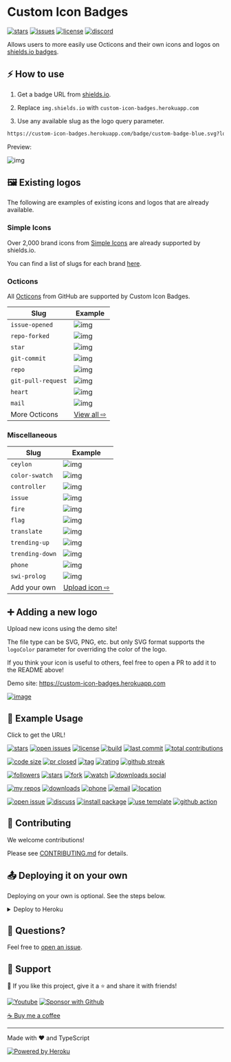 # Custom Icon Badges

[![stars](https://custom-icon-badges.herokuapp.com/github/stars/DenverCoder1/custom-icon-badges?logo=star)](https://github.com/DenverCoder1/custom-icon-badges/stargazers "stars")
[![issues](https://custom-icon-badges.herokuapp.com/github/issues-raw/DenverCoder1/custom-icon-badges?logo=issue)](https://github.com/DenverCoder1/custom-icon-badges/issues "issues")
[![license](https://custom-icon-badges.herokuapp.com/github/license/denvercoder1/custom-icon-badges?logo=law&logoColor=white)](https://github.com/DenverCoder1/custom-icon-badges/blob/main/LICENSE?rgh-link-date=2021-08-09T18%3A10%3A26Z "license MIT")
[![discord](https://custom-icon-badges.herokuapp.com/discord/819650821314052106?color=7289DA&logo=comments&label=discord&logoColor=white)](https://discord.gg/fPrdqh3Zfu "Dev Pro Tips Discussion & Support Server")

Allows users to more easily use Octicons and their own icons and logos on [shields.io badges](https://github.com/badges/shields).

## ⚡ How to use

1. Get a badge URL from [shields.io](https://shields.io/).

2. Replace `img.shields.io` with `custom-icon-badges.herokuapp.com`

3. Use any available slug as the logo query parameter.

```md
https://custom-icon-badges.herokuapp.com/badge/custom-badge-blue.svg?logo=paintbrush&logoColor=white
```

Preview:

![img](https://custom-icon-badges.herokuapp.com/badge/custom-badge-blue.svg?logo=paintbrush&logoColor=white)

## 🖼️ Existing logos

The following are examples of existing icons and logos that are already available.

### Simple Icons

Over 2,000 brand icons from [Simple Icons](https://github.com/simple-icons/simple-icons) are already supported by shields.io.

You can find a list of slugs for each brand [here](https://github.com/simple-icons/simple-icons/blob/develop/slugs.md).

### Octicons

All [Octicons](https://primer.style/octicons/) from GitHub are supported by Custom Icon Badges.

| Slug               | Example                                                                                                |
| ------------------ | ------------------------------------------------------------------------------------------------------ |
| `issue-opened`     | ![img](https://custom-icon-badges.herokuapp.com/badge/Issue-red.svg?logo=issue-opened&logoColor=fff)   |
| `repo-forked`      | ![img](https://custom-icon-badges.herokuapp.com/badge/Fork-orange.svg?logo=fork)                       |
| `star`             | ![img](https://custom-icon-badges.herokuapp.com/badge/Star-yellow.svg?logo=star)                       |
| `git-commit`       | ![img](https://custom-icon-badges.herokuapp.com/badge/Commit-green.svg?logo=git-commit&logoColor=fff)  |
| `repo`             | ![img](https://custom-icon-badges.herokuapp.com/badge/Repo-blue.svg?logo=repo)                         |
| `git-pull-request` | ![img](https://custom-icon-badges.herokuapp.com/badge/Pull%20Request-purple.svg?logo=pr)               |
| `heart`            | ![img](https://custom-icon-badges.herokuapp.com/badge/Heart-D15E9B.svg?logo=heart)                     |
| `mail`             | ![img](https://custom-icon-badges.herokuapp.com/badge/Mail-E61B23.svg?logo=mail)                       |
| More Octicons      | [View all ⇨](https://primer.style/octicons)                                                            |

### Miscellaneous

| Slug            | Example                                                                                                            |
| --------------- | ------------------------------------------------------------------------------------------------------------------ |
| `ceylon`        | ![img](https://custom-icon-badges.herokuapp.com/badge/ceylon-E39842.svg?logo=ceylon&logoColor=fff)                 |
| `color-swatch`  | ![img](https://custom-icon-badges.herokuapp.com/badge/color--swatch-blue.svg?logo=color-swatch&logoColor=fff)      |
| `controller`    | ![img](https://custom-icon-badges.herokuapp.com/badge/controller-blue.svg?logo=controller)                         |
| `issue`         | ![img](https://custom-icon-badges.herokuapp.com/badge/issue-orange.svg?logo=issue&logoColor=fff)                   |
| `fire`          | ![img](https://custom-icon-badges.herokuapp.com/badge/fire-red.svg?logo=fire&logoColor=fff)                        |
| `flag`          | ![img](https://custom-icon-badges.herokuapp.com/badge/flag-green.svg?logo=flag&logoColor=fff)                      |
| `translate`     | ![img](https://custom-icon-badges.herokuapp.com/badge/translate-blue.svg?logo=translate&logoColor=white)           |
| `trending-up`   | ![img](https://custom-icon-badges.herokuapp.com/badge/trending--up-brightgreen.svg?logoColor=fff&logo=trending-up) |
| `trending-down` | ![img](https://custom-icon-badges.herokuapp.com/badge/trending--down-red.svg?logoColor=fff&logo=trending-down)     |
| `phone`         | ![img](https://custom-icon-badges.herokuapp.com/badge/phone-green.svg?logo=phone&logoColor=white)                  |
| `swi-prolog`    | ![img](https://custom-icon-badges.herokuapp.com/badge/swi--prolog-E61B23.svg?logo=swi-prolog&logoColor=fff)        |
| Add your own    | [Upload icon ⇨](https://custom-icon-badges.herokuapp.com)                                                         |

## ➕ Adding a new logo

Upload new icons using the demo site!

The file type can be SVG, PNG, etc. but only SVG format supports the `logoColor` parameter for overriding the color of the logo.

If you think your icon is useful to others, feel free to open a PR to add it to the README above!

Demo site: <https://custom-icon-badges.herokuapp.com>

[![image](https://user-images.githubusercontent.com/20955511/128404656-30af9c39-39a4-4ac8-a4b0-2a077806a94c.png)](https://custom-icon-badges.herokuapp.com)

## 🚀 Example Usage

Click to get the URL!

[![stars][1]][1]
[![open issues][2]][2]
[![license][3]][3]
[![build][4]][4]
[![last commit][5]][5]
[![total contributions][26]][26]

[![code size][6]][6]
[![pr closed][7]][7]
[![tag][8]][8]
[![rating][9]][9]
[![github streak][25]][25]

[![followers][10]][10]
[![stars][11]][11]
[![fork][12]][12]
[![watch][13]][13]
[![downloads social][14]][14]

[![my repos][15]][15]
[![downloads][16]][16]
[![phone][17]][17]
[![email][18]][18]
[![location][19]][19]

[![open issue][20]][20]
[![discuss][21]][21]
[![install package][22]][22]
[![use template][23]][23]
[![github action][24]][24]

[1]: https://custom-icon-badges.herokuapp.com/github/stars/DenverCoder1/custom-icon-badges?logo=star
[2]: https://custom-icon-badges.herokuapp.com/github/issues-raw/DenverCoder1/custom-icon-badges?logo=issue
[3]: https://custom-icon-badges.herokuapp.com/github/license/denvercoder1/custom-icon-badges?logo=law
[4]: https://custom-icon-badges.herokuapp.com/github/workflow/status/DenverCoder1/custom-icon-badges/Node.js%20CI?logo=check-circle-fill&logoColor=white
[5]: https://custom-icon-badges.herokuapp.com/github/last-commit/DenverCoder1/custom-icon-badges?logo=history&logoColor=white
[6]: https://custom-icon-badges.herokuapp.com/github/languages/code-size/DenverCoder1/custom-icon-badges?logo=file-code&logoColor=white
[7]: https://custom-icon-badges.herokuapp.com/github/issues-pr-closed/DenverCoder1/custom-icon-badges?color=purple&logo=git-pull-request&logoColor=white
[8]: https://custom-icon-badges.herokuapp.com/github/v/tag/DenverCoder1/custom-icon-badges?logo=tag&logoColor=white
[9]: https://custom-icon-badges.herokuapp.com/chrome-web-store/rating/ogffaloegjglncjfehdfplabnoondfjo?logo=thumbsup&logoColor=white
[10]: https://custom-icon-badges.herokuapp.com/github/followers/DenverCoder1?logo=person-add&style=social&logoColor=black
[11]: https://custom-icon-badges.herokuapp.com/github/stars/DenverCoder1/custom-icon-badges?logo=star&style=social&logoColor=black
[12]: https://custom-icon-badges.herokuapp.com/github/forks/DenverCoder1/custom-icon-badges?logo=fork&style=social&logoColor=black
[13]: https://custom-icon-badges.herokuapp.com/github/watchers/DenverCoder1/custom-icon-badges?logo=eye&style=social&logoColor=black
[14]: https://custom-icon-badges.herokuapp.com/npm/dw/react-bootstrap?logo=download&style=social&label=Download&logoColor=black
[15]: https://custom-icon-badges.herokuapp.com/badge/-My%20Repos-blue?style=for-the-badge&logoColor=white&logo=repo
[16]: https://custom-icon-badges.herokuapp.com/badge/-Download-F25278?style=for-the-badge&logo=download&logoColor=white
[17]: https://custom-icon-badges.herokuapp.com/badge/-123--456--7890-orange?style=for-the-badge&logo=phone&logoColor=white
[18]: https://custom-icon-badges.herokuapp.com/badge/-hermione@spew.co.uk-red?style=for-the-badge&logo=mention&logoColor=white
[19]: https://custom-icon-badges.herokuapp.com/badge/Colorado-USA-purple?style=for-the-badge&logo=location&logoColor=white
[20]: https://custom-icon-badges.herokuapp.com/badge/-Open%20Issue-palegreen?style=for-the-badge&logoColor=black&logo=issue-opened
[21]: https://custom-icon-badges.herokuapp.com/badge/-Discuss-plum?style=for-the-badge&logo=comment-discussion&logoColor=black
[22]: https://custom-icon-badges.herokuapp.com/badge/-Install%20Package-gold?style=for-the-badge&logo=package&logoColor=black
[23]: https://custom-icon-badges.herokuapp.com/badge/-Use%20Template-teal?style=for-the-badge&logo=repo-template&logoColor=white
[24]: https://custom-icon-badges.herokuapp.com/badge/-Use%20GitHub%20Action-blue?style=for-the-badge&logo=workflow&logoColor=white
[25]: https://custom-icon-badges.herokuapp.com/badge/dynamic/json?logo=fire&logoColor=fff&color=orange&label=github%20streak&query=%24.currentStreak.length&suffix=%20days&url=https%3A%2F%2Fgithub-readme-streak-stats.herokuapp.com%2F%3Fuser%3DDenverCoder1%26type%3Djson
[26]: https://custom-icon-badges.herokuapp.com/badge/dynamic/json?logo=graph&logoColor=fff&color=blue&label=total%20contributions&query=%24.totalContributions&url=https%3A%2F%2Fgithub-readme-streak-stats.herokuapp.com%2F%3Fuser%3DDenverCoder1%26type%3Djson

## 🤗 Contributing

We welcome contributions!

Please see [CONTRIBUTING.md](CONTRIBUTING.md) for details.

## 📤 Deploying it on your own

Deploying on your own is optional. See the steps below.

<details>
  <summary>Deploy to Heroku</summary>

  1. Sign in to **Heroku** or create a new account at <https://heroku.com>
  2. Click the Deploy button below

  <p align="center">
    <a href="https://heroku.com/deploy?template=https://github.com/DenverCoder1/custom-icon-badges/tree/main">
      <img src="https://www.herokucdn.com/deploy/button.svg" title="Deploy to Heroku" alt="Deploy"/></a>
  </p>

  3. Add the url of a Mongo database as the `DB_URL` config var. The database should have a collection called `icons`. See [getting started](https://docs.atlas.mongodb.com/getting-started/) for more info on setting up a free Mongo Atlas database.

![image](https://user-images.githubusercontent.com/20955511/126066250-108fc119-4bc3-4ba0-9b07-0c7402c5790e.png)

  4. Click **"Deploy App"** at the end of the form
  5. Once the app is deployed, you can use `<your-app-name>.herokuapp.com` in place of `custom-icon-badges.herokuapp.com`
	
</details>

## 💬 Questions?

Feel free to [open an issue](http://github.com/DenverCoder1/custom-icon-badges/issues/new).

## 🤩 Support

💙 If you like this project, give it a ⭐ and share it with friends!

<p align="left">
  <a href="https://www.youtube.com/channel/UCipSxT7a3rn81vGLw9lqRkg?sub_confirmation=1"><img alt="Youtube" title="Youtube" src="https://custom-icon-badges.herokuapp.com/badge/-Subscribe-red?style=for-the-badge&logo=video&logoColor=white"/></a>
  <a href="https://github.com/sponsors/DenverCoder1"><img alt="Sponsor with Github" title="Sponsor with Github" src="https://custom-icon-badges.herokuapp.com/badge/-Sponsor-ea4aaa?style=for-the-badge&logo=heart&logoColor=white"/></a>
</p>

[☕ Buy me a coffee](https://ko-fi.com/jlawrence)

---

Made with ❤️ and TypeScript

<a href="https://heroku.com/"><img alt="Powered by Heroku" title="Powered by Heroku" src="https://img.shields.io/badge/-Powered%20by%20Heroku-6567a5?style=for-the-badge&logo=heroku&logoColor=white"/></a>
